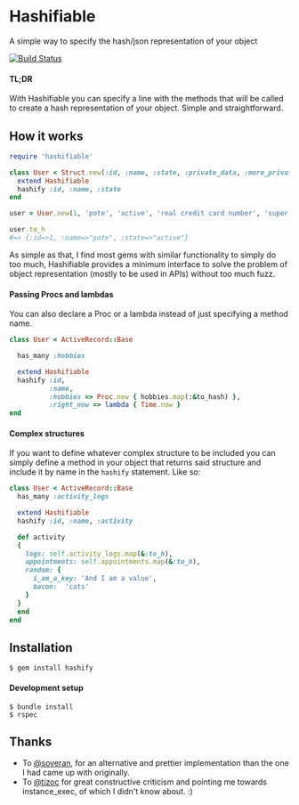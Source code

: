 # Hashifiable

A simple way to specify the hash/json representation of your object

[![Build Status](https://travis-ci.org/pote/hashifiable.png?branch=master)](https://travis-ci.org/pote/hashifiable)

#### TL;DR

With Hashifiable you can specify a line with the methods that will be called to create a hash representation
of your object. Simple and straightforward.

## How it works

```ruby
require 'hashifiable'

class User < Struct.new(:id, :name, :state, :private_data, :more_private_data)
  extend Hashifiable
  hashify :id, :name, :state
end

user = User.new(1, 'pote', 'active', 'real credit card number', 'super secret token')

user.to_h
#=> {:id=>1, :name=>"pote", :state=>"active"}
```

As simple as that, I find most gems with similar functionality to simply do too much, Hashifiable provides a minimum interface
to solve the problem of object representation (mostly to be used in APIs) without too much fuzz.

#### Passing Procs and lambdas

You can also declare a Proc or a lambda instead of just specifying a method name.

```ruby
class User < ActiveRecord::Base

  has_many :hobbies

  extend Hashifiable
  hashify :id,
          :name,
          :hobbies => Proc.new { hobbies.map(:&to_hash) },
          :right_now => lambda { Time.now }
end
```

#### Complex structures

If you want to define whatever complex structure to be included you can simply define a method in your object that returns said structure and include it by name in the `hashify` statement. Like so:

```ruby
class User < ActiveRecord::Base
  has_many :activity_logs

  extend Hashifiable
  hashify :id, :name, :activity

  def activity
  {
    logs: self.activity_logs.map(&:to_h),
    appointments: self.appointments.map(&:to_h),
    random: {
      i_am_a_key: 'And I am a value',
      bacon:  'cats'
    }
  }
  end
end
```

## Installation

```
$ gem install hashify
```

#### Development setup

```
$ bundle install
$ rspec
```

## Thanks

* To [@soveran](http://github.com/soveran), for an alternative and prettier implementation than the one I had came up with originally.
* To [@tizoc](http://github.com/tizoc) for great constructive criticism and pointing me towards instance_exec, of which I didn't know about. :)
